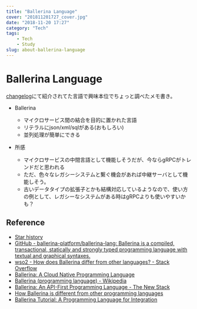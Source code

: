 ```yaml
---
title: "Ballerina Language"
cover: "201811201727_cover.jpg"
date: "2018-11-20 17:27"
category: "Tech"
tags:
    - Tech
    - Study
slug: about-ballerina-language
---
```


# Ballerina Language

[changelog](https://changelog.com/podcast/313)にて紹介されてた言語で興味本位でちょっと調べたメモ書き。

- Ballerina
  - マイクロサービス間の結合を目的に置かれた言語
  - リテラルにjson/xml/sqlがある(おもしろい)
  - 並列処理が簡単にできる

- 所感
  - マイクロサービスの中間言語として機能しそうだが、今ならgRPCがトレンドだと思われる
  - ただ、色々なレガシーシステムと繋ぐ機会があれば中継サーバとして機能しそう。
  - 古いデータタイプの拡張子とかも結構対応しているようなので、使い方の例として、レガシーなシステムがある時はgRPCよりも使いやすいかも？

## Reference
- [Star history](https://www.timqian.com/star-history/#ballerina-platform/ballerina-lang)
- [GitHub - ballerina-platform/ballerina-lang: Ballerina is a compiled, transactional, statically and strongly typed programming language with textual and graphical syntaxes.](https://github.com/ballerina-platform/ballerina-lang)
- [wso2 - How does Ballerina differ from other languages? - Stack Overflow](https://stackoverflow.com/questions/42358521/how-does-ballerina-differ-from-other-languages)
- [Ballerina: A Cloud Native Programming Language](https://wso2.com/library/webinars/2018/06/ballerina-a-cloud-native-programming-language/)
- [Ballerina (programming language) - Wikipedia](https://en.wikipedia.org/wiki/Ballerina_(programming_language))
- [Ballerina: An API-First Programming Language - The New Stack](https://thenewstack.io/ballerina-an-api-first-programming-language/)
- [How Ballerina is different from other programming languages](https://medium.com/ballerinalang/ballerina-why-it-is-different-from-other-programming-languages-cbdf5f248390)
- [Ballerina Tutorial: A Programming Language for Integration](https://www.infoq.com/articles/ballerina-integration-tutorial-part-2)
